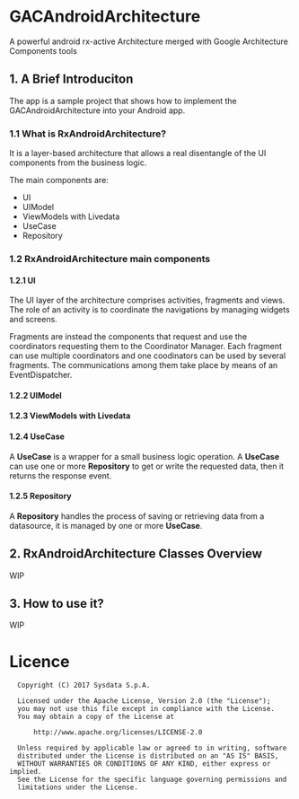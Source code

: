 # GACAndroidArchitecture
A powerful android rx-active Architecture merged with Google Architecture Components tools

## 1. A Brief Introduciton
The app is a sample project that shows how to implement the GACAndroidArchitecture into your Android app.

### 1.1 What is RxAndroidArchitecture?
It is a layer-based architecture that allows a real disentangle of the UI components from the business logic. 

The main components are:

* UI
* UIModel
* ViewModels with Livedata
* UseCase
* Repository

### 1.2 RxAndroidArchitecture main components

#### 1.2.1 UI

The UI layer of the architecture comprises activities, fragments and views. 
The role of an activity is to coordinate the navigations by managing widgets and screens. 

Fragments are instead the components that request and use the coordinators requesting them to the Coordinator Manager. Each fragment can use multiple coordinators and one coodinators can be used by several fragments.
The communications among them take place by means of an EventDispatcher.

#### 1.2.2 UIModel


#### 1.2.3 ViewModels with Livedata


#### 1.2.4 UseCase
A **UseCase** is a wrapper for a small business logic operation. A **UseCase** can use one or more **Repository** to get or write the requested data, then it returns the response event.

#### 1.2.5 Repository
A **Repository** handles the process of saving or retrieving data from a datasource, it is managed by one or more **UseCase**.

## 2. RxAndroidArchitecture Classes Overview

WIP

## 3. How to use it?

WIP

# Licence

      Copyright (C) 2017 Sysdata S.p.A.

      Licensed under the Apache License, Version 2.0 (the "License");
      you may not use this file except in compliance with the License.
      You may obtain a copy of the License at

          http://www.apache.org/licenses/LICENSE-2.0

      Unless required by applicable law or agreed to in writing, software
      distributed under the License is distributed on an "AS IS" BASIS,
      WITHOUT WARRANTIES OR CONDITIONS OF ANY KIND, either express or implied.
      See the License for the specific language governing permissions and
      limitations under the License.
 
